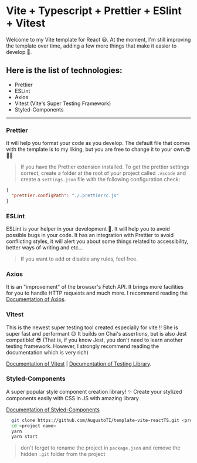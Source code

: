 # Vite + Typescript + Prettier + ESlint + Vitest

Welcome to my Vite template for React 😃. At the moment, I'm still improving the
template over time, adding a few more things that make it easier to develop 🚀.
<br>

## **Here is the list of technologies:**

- Prettier
- ESLint
- Axios
- Vitest (Vite's Super Testing Framework)
- Styled-Components

---

### **Prettier**

It will help you format your code as you develop. The default file that comes
with the template is to my liking, but you are free to change it to your
own.😎👍🏻

> If you have the Prettier extension installed. To get the prettier settings
> correct, create a folder at the root of your project called `.vscode` and
> create a `settings.json` file with the following configuration check:

```json
{
  "prettier.configPath": "./.prettierrc.js"
}
```

### **ESLint**

ESLint is your helper in your development 🤖. It will help you to avoid possible
bugs in your code. It has an integration with Prettier to avoid conflicting
styles, it will alert you about some things related to accessibility, better
ways of writing and etc... <br>

> If you want to add or disable any rules, feel free.

### **Axios**

It is an "improvement" of the browser's Fetch API. It brings more facilities for
you to handle HTTP requests and much more. I recommend reading the
[Documentation of Axios](https://axios-http.com/docs/intro).

### **Vitest**

This is the newest super testing tool created especially for vite !! She is
super fast and performant 😍 It builds on Chai's assertions, but is also Jest
compatible! 😎 (That is, if you know Jest, you don't need to learn another
testing framework. However, I strongly recommend reading the documentation which
is very rich)

[Documentation of Vitest](https://vitest.dev/) |
[Documentation of Testing Library](https://testing-library.com/docs/react-testing-library/intro).

### **Styled-Components**

A super popular style component creation library! ✨ Create your stylized
components easily with CSS in JS with amazing library

[Documentation of Styled-Components](https://styled-components.com/docs)

```bash
  git clone https://github.com/AugustoTI/template-vite-reactTS.git <project name>
  cd <project name>
  yarn
  yarn start
```

> don't forget to rename the project in `package.json` and remove the hidden
> `.git` folder from the project
